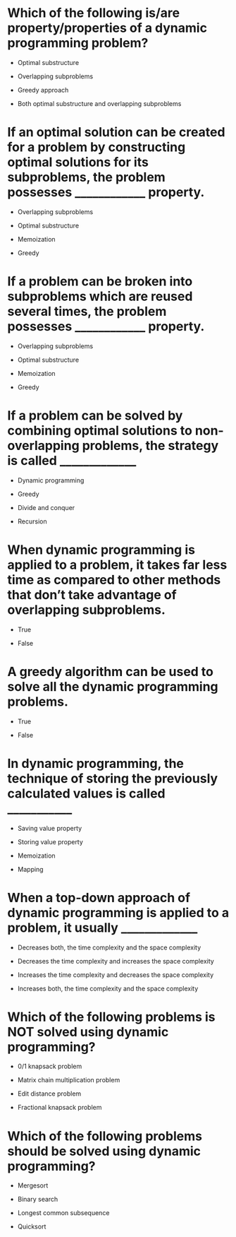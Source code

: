 # Which of the following is/are property/properties of a dynamic programming problem?

- Optimal substructure

- Overlapping subproblems

- Greedy approach

* Both optimal substructure and overlapping subproblems

# If an optimal solution can be created for a problem by constructing optimal solutions for its subproblems, the problem possesses ____________ property.

- Overlapping subproblems

* Optimal substructure

- Memoization

- Greedy

# If a problem can be broken into subproblems which are reused several times, the problem possesses ____________ property.

* Overlapping subproblems

- Optimal substructure

- Memoization

- Greedy

# If a problem can be solved by combining optimal solutions to non-overlapping problems, the strategy is called _____________

- Dynamic programming

- Greedy

* Divide and conquer

- Recursion

# When dynamic programming is applied to a problem, it takes far less time as compared to other methods that don’t take advantage of overlapping subproblems.

* True

- False

# A greedy algorithm can be used to solve all the dynamic programming problems.

- True

* False

# In dynamic programming, the technique of storing the previously calculated values is called ___________

- Saving value property

- Storing value property

* Memoization

- Mapping

# When a top-down approach of dynamic programming is applied to a problem, it usually _____________

- Decreases both, the time complexity and the space complexity

* Decreases the time complexity and increases the space complexity

- Increases the time complexity and decreases the space complexity

- Increases both, the time complexity and the space complexity

# Which of the following problems is NOT solved using dynamic programming?

- 0/1 knapsack problem

- Matrix chain multiplication problem

- Edit distance problem

* Fractional knapsack problem

# Which of the following problems should be solved using dynamic programming?

- Mergesort

- Binary search

* Longest common subsequence

- Quicksort

